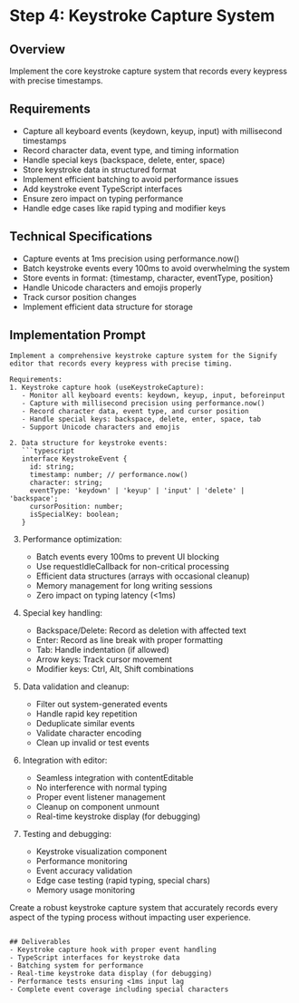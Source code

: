 # Step 4: Keystroke Capture System

## Overview
Implement the core keystroke capture system that records every keypress with precise timestamps.

## Requirements
- Capture all keyboard events (keydown, keyup, input) with millisecond timestamps
- Record character data, event type, and timing information
- Handle special keys (backspace, delete, enter, space)
- Store keystroke data in structured format
- Implement efficient batching to avoid performance issues
- Add keystroke event TypeScript interfaces
- Ensure zero impact on typing performance
- Handle edge cases like rapid typing and modifier keys

## Technical Specifications
- Capture events at 1ms precision using performance.now()
- Batch keystroke events every 100ms to avoid overwhelming the system
- Store events in format: {timestamp, character, eventType, position}
- Handle Unicode characters and emojis properly
- Track cursor position changes
- Implement efficient data structure for storage

## Implementation Prompt

```
Implement a comprehensive keystroke capture system for the Signify editor that records every keypress with precise timing.

Requirements:
1. Keystroke capture hook (useKeystrokeCapture):
   - Monitor all keyboard events: keydown, keyup, input, beforeinput
   - Capture with millisecond precision using performance.now()
   - Record character data, event type, and cursor position
   - Handle special keys: backspace, delete, enter, space, tab
   - Support Unicode characters and emojis

2. Data structure for keystroke events:
   ```typescript
   interface KeystrokeEvent {
     id: string;
     timestamp: number; // performance.now()
     character: string;
     eventType: 'keydown' | 'keyup' | 'input' | 'delete' | 'backspace';
     cursorPosition: number;
     isSpecialKey: boolean;
   }
   ```

3. Performance optimization:
   - Batch events every 100ms to prevent UI blocking
   - Use requestIdleCallback for non-critical processing
   - Efficient data structures (arrays with occasional cleanup)
   - Memory management for long writing sessions
   - Zero impact on typing latency (<1ms)

4. Special key handling:
   - Backspace/Delete: Record as deletion with affected text
   - Enter: Record as line break with proper formatting
   - Tab: Handle indentation (if allowed)
   - Arrow keys: Track cursor movement
   - Modifier keys: Ctrl, Alt, Shift combinations

5. Data validation and cleanup:
   - Filter out system-generated events
   - Handle rapid key repetition
   - Deduplicate similar events
   - Validate character encoding
   - Clean up invalid or test events

6. Integration with editor:
   - Seamless integration with contentEditable
   - No interference with normal typing
   - Proper event listener management
   - Cleanup on component unmount
   - Real-time keystroke display (for debugging)

7. Testing and debugging:
   - Keystroke visualization component
   - Performance monitoring
   - Event accuracy validation
   - Edge case testing (rapid typing, special chars)
   - Memory usage monitoring

Create a robust keystroke capture system that accurately records every aspect of the typing process without impacting user experience.
```

## Deliverables
- Keystroke capture hook with proper event handling
- TypeScript interfaces for keystroke data
- Batching system for performance
- Real-time keystroke data display (for debugging)
- Performance tests ensuring <1ms input lag
- Complete event coverage including special characters